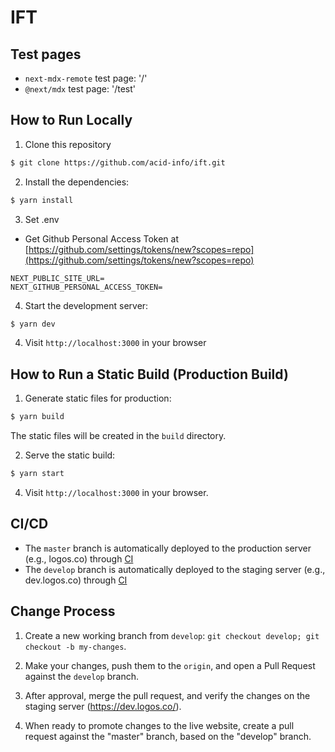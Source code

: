 # IFT

## Test pages
- `next-mdx-remote` test page: '/'
- `@next/mdx` test page: '/test'


## How to Run Locally

1. Clone this repository
```bash
$ git clone https://github.com/acid-info/ift.git
```

2. Install the dependencies:
```bash
$ yarn install
```

3. Set .env

- Get Github Personal Access Token at [https://github.com/settings/tokens/new?scopes=repo](https://github.com/settings/tokens/new?scopes=repo)

```
NEXT_PUBLIC_SITE_URL=
NEXT_GITHUB_PERSONAL_ACCESS_TOKEN=
```

4. Start the development server:
```bash
$ yarn dev
```

4. Visit `http://localhost:3000` in your browser


## How to Run a Static Build (Production Build)

1. Generate static files for production:

```bash
$ yarn build
```

The static files will be created in the `build` directory.

2. Serve the static build:

```bash
$ yarn start
```

4. Visit `http://localhost:3000` in your browser.


## CI/CD

- The `master` branch is automatically deployed to the production server (e.g., logos.co) through [CI](https://ci.infra.status.im)
- The `develop` branch is automatically deployed to the staging server (e.g., dev.logos.co) through [CI](https://ci.infra.status.im)


## Change Process

1. Create a new working branch from `develop`: `git checkout develop; git checkout -b my-changes`.

2. Make your changes, push them to the `origin`, and open a Pull Request against the `develop` branch.

3. After approval, merge the pull request, and verify the changes on the staging server (https://dev.logos.co/).

4. When ready to promote changes to the live website, create a pull request against the "master" branch, based on the "develop" branch.
